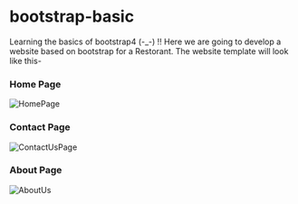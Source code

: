 # bootstrap-basic
Learning the basics of bootstrap4  (-_-)  !! 
Here we are going to develop a website based on bootstrap for a Restorant.
The website template will look like this-

### Home Page 
![HomePage](https://user-images.githubusercontent.com/31498029/54378733-f24e1200-46ad-11e9-95bc-ca5e9a4651f0.png)

### Contact Page
![ContactUsPage](https://user-images.githubusercontent.com/31498029/54379016-989a1780-46ae-11e9-838f-42172a9a53d0.png)

### About Page

![AboutUs](https://user-images.githubusercontent.com/31498029/54379076-b8314000-46ae-11e9-9d33-dfcf4b38ff66.png)
